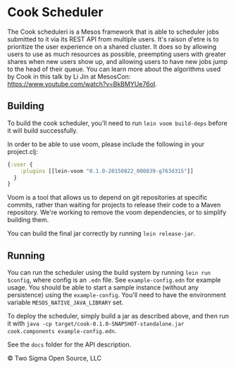 # Cook Scheduler

The Cook scheduleri is a Mesos framework that is able to scheduler jobs submitted to it via its REST API from multiple users.
It's raison d'etre is to prioritize the user experience on a shared cluster.
It does so by allowing users to use as much resources as possible, preempting users with greater shares when new users show up, and allowing users to have new jobs jump to the head of their queue.
You can learn more about the algorithms used by Cook in this talk by Li Jin at MesosCon: https://www.youtube.com/watch?v=BkBMYUe76oI.

## Building

To build the cook scheduler, you'll need to run `lein voom build-deps` before it will build successfully.

In order to be able to use voom, please include the following in your project.clj:

```clojure
{:user {
    :plugins [[lein-voom "0.1.0-20150822_000839-g763d315"]]
  }
}
```

Voom is a tool that allows us to depend on git repositories at specific commits, rather than waiting for projects to release their code to a Maven repository.
We're working to remove the voom dependencies, or to simplify building them.

You can build the final jar correctly by running `lein release-jar`.

## Running

You can run the scheduler using the build system by running `lein run $config`, where config is an `.edn` file.
See `example-config.edn` for example usage.
You should be able to start a sample instance (without any persistence) using the `example-config`.
You'll need to have the environment variable `MESOS_NATIVE_JAVA_LIBRARY` set.

To deploy the scheduler, simply build a jar as described above, and then run it with `java -cp target/cook-0.1.0-SNAPSHOT-standalone.jar cook.components example-config.edn`.

See the `docs` folder for the API description.

© Two Sigma Open Source, LLC

